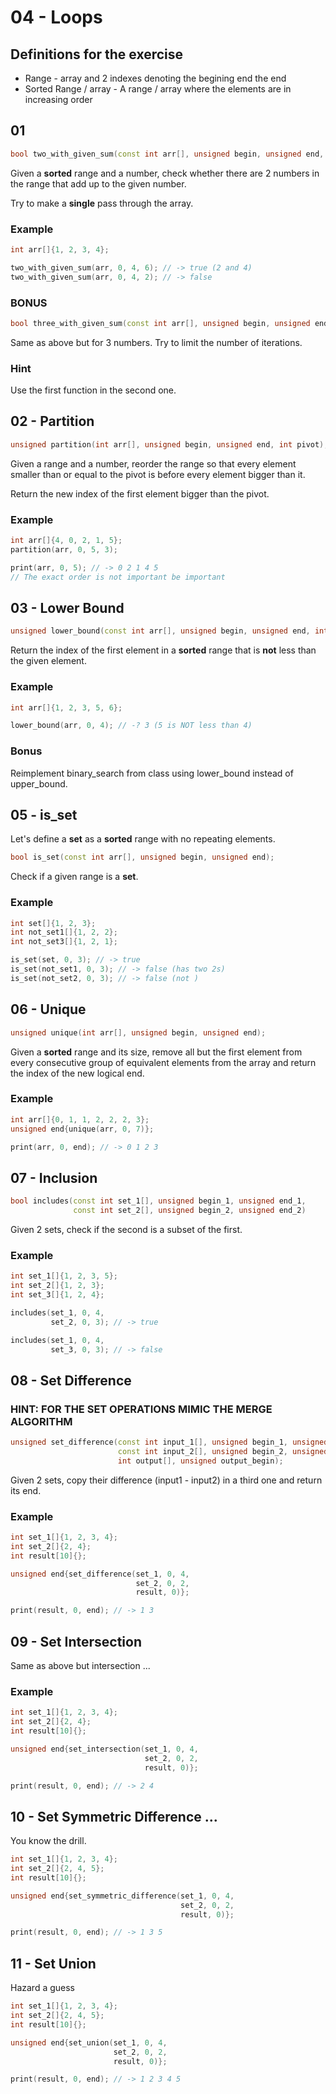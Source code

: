 # 04 - Loops

## Definitions for the exercise

- Range - array and 2 indexes denoting the begining end the end
- Sorted Range / array - A range / array where the elements are in increasing order

## 01

```c++
bool two_with_given_sum(const int arr[], unsigned begin, unsigned end, int sum);
```

Given a **sorted** range and a number, check whether there are 2 numbers in the range that add up to the given number.

Try to make a **single** pass through the array.

### Example

```c++
int arr[]{1, 2, 3, 4};

two_with_given_sum(arr, 0, 4, 6); // -> true (2 and 4)
two_with_given_sum(arr, 0, 4, 2); // -> false
```

### BONUS

```c++
bool three_with_given_sum(const int arr[], unsigned begin, unsigned end, int sum);
```

Same as above but for 3 numbers. Try to limit the number of iterations.

### Hint

Use the first function in the second one.

## 02 - Partition

```c++
unsigned partition(int arr[], unsigned begin, unsigned end, int pivot);
```

Given a range and a number, reorder the range so that every element smaller than or equal to the pivot is before every element bigger than it.

Return the new index of the first element bigger than the pivot.

### Example

```c++
int arr[]{4, 0, 2, 1, 5};
partition(arr, 0, 5, 3);

print(arr, 0, 5); // -> 0 2 1 4 5
// The exact order is not important be important
```

## 03 - Lower Bound

```c++
unsigned lower_bound(const int arr[], unsigned begin, unsigned end, int element);
```

Return the index of the first element in a **sorted** range that is **not** less than the given element.

### Example

```c++
int arr[]{1, 2, 3, 5, 6};

lower_bound(arr, 0, 4); // -? 3 (5 is NOT less than 4)
```

### Bonus

Reimplement binary_search from class using lower_bound instead of upper_bound.

## 05 - is_set

Let's define a **set** as a **sorted** range with no repeating elements.

```c++
bool is_set(const int arr[], unsigned begin, unsigned end);
```

Check if a given range is a **set**.

### Example

```c++
int set[]{1, 2, 3};
int not_set1[]{1, 2, 2};
int not_set3[]{1, 2, 1};

is_set(set, 0, 3); // -> true
is_set(not_set1, 0, 3); // -> false (has two 2s)
is_set(not_set2, 0, 3); // -> false (not )
```

## 06 - Unique

```c++
unsigned unique(int arr[], unsigned begin, unsigned end);
```

Given a **sorted** range and its size, remove all but the first element from every consecutive group of equivalent elements from the array and return the index of the new logical end.

### Example

```c++
int arr[]{0, 1, 1, 2, 2, 2, 3};
unsigned end{unique(arr, 0, 7)};

print(arr, 0, end); // -> 0 1 2 3
```

## 07 - Inclusion

```c++
bool includes(const int set_1[], unsigned begin_1, unsigned end_1,
              const int set_2[], unsigned begin_2, unsigned end_2)
```

Given 2 sets, check if the second is a subset of the first.

### Example

```c++
int set_1[]{1, 2, 3, 5};
int set_2[]{1, 2, 3};
int set_3[]{1, 2, 4};

includes(set_1, 0, 4,
         set_2, 0, 3); // -> true

includes(set_1, 0, 4,
         set_3, 0, 3); // -> false
```

## 08 - Set Difference

### HINT: FOR THE SET OPERATIONS MIMIC THE MERGE ALGORITHM

```c++
unsigned set_difference(const int input_1[], unsigned begin_1, unsigned end_1,
                        const int input_2[], unsigned begin_2, unsigned end_2,
                        int output[], unsigned output_begin);
```

Given 2 sets, copy their difference (input1 - input2) in a third one and return its end.

### Example

```c++
int set_1[]{1, 2, 3, 4};
int set_2[]{2, 4};
int result[10]{};

unsigned end{set_difference(set_1, 0, 4,
                            set_2, 0, 2,
                            result, 0)};

print(result, 0, end); // -> 1 3
```

## 09 - Set Intersection

Same as above but intersection ...

### Example

```c++
int set_1[]{1, 2, 3, 4};
int set_2[]{2, 4};
int result[10]{};

unsigned end{set_intersection(set_1, 0, 4,
                              set_2, 0, 2,
                              result, 0)};

print(result, 0, end); // -> 2 4
```

## 10 - Set Symmetric Difference ...

You know the drill.

```c++
int set_1[]{1, 2, 3, 4};
int set_2[]{2, 4, 5};
int result[10]{};

unsigned end{set_symmetric_difference(set_1, 0, 4,
                                      set_2, 0, 2,
                                      result, 0)};

print(result, 0, end); // -> 1 3 5
```

## 11 - Set Union

Hazard a guess

```c++
int set_1[]{1, 2, 3, 4};
int set_2[]{2, 4, 5};
int result[10]{};

unsigned end{set_union(set_1, 0, 4,
                       set_2, 0, 2,
                       result, 0)};

print(result, 0, end); // -> 1 2 3 4 5
```
